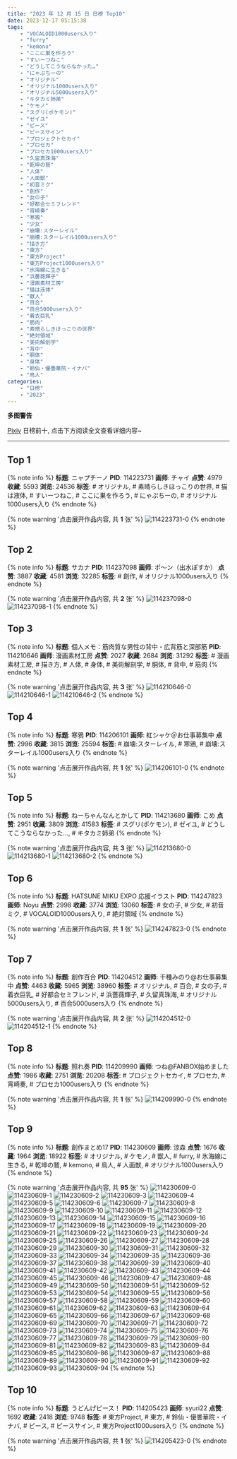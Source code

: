 ```yaml
---
title: "2023 年 12 月 15 日 日榜 Top10"
date: 2023-12-17 05:15:38
tags:
    - "VOCALOID1000users入り"
    - "furry"
    - "kemono"
    - "ここに巣を作ろう"
    - "すいーつねこ"
    - "どうしてこうならなかった…"
    - "にゃぷちーの"
    - "オリジナル"
    - "オリジナル1000users入り"
    - "オリジナル5000users入り"
    - "キタカミ姉弟"
    - "ケモノ"
    - "スグリ(ポケモン)"
    - "ゼイユ"
    - "ピース"
    - "ピースサイン"
    - "プロジェクトセカイ"
    - "プロセカ"
    - "プロセカ1000users入り"
    - "久留真珠海"
    - "乾坤の鷲"
    - "人体"
    - "人面獣"
    - "初音ミク"
    - "創作"
    - "女の子"
    - "好都合セミフレンド"
    - "宵崎奏"
    - "寒鴉"
    - "少女"
    - "崩壊:スターレイル"
    - "崩壊:スターレイル1000users入り"
    - "描き方"
    - "東方"
    - "東方Project"
    - "東方Project1000users入り"
    - "氷海線に生きる"
    - "浜薔薇輝子"
    - "漫画素材工房"
    - "猫は液体"
    - "獣人"
    - "百合"
    - "百合5000users入り"
    - "着衣巨乳"
    - "筋肉"
    - "素晴らしきほっこりの世界"
    - "絶対領域"
    - "美術解剖学"
    - "背中"
    - "胴体"
    - "身体"
    - "鈴仙・優曇華院・イナバ"
    - "鳥人"
categories:
    - "日榜"
    - "2023"
---
```


<i class="fa fa-triangle-exclamation"></i>**多图警告**<i class="fa fa-triangle-exclamation"></i>

[Pixiv](https://www.pixiv.net/) 日榜前十, 点击下方阅读全文查看详细内容~

<!-- more -->

---

## Top 1

{% note info %}
**标题**: ニャプチーノ
**PID**: 114223731 **画师**: チャイ
**点赞**: 4979 **收藏**: 5593 **浏览**: 24536
**标签**: # オリジナル, # 素晴らしきほっこりの世界, # 猫は液体, # すいーつねこ, # ここに巣を作ろう, # にゃぷちーの, # オリジナル1000users入り
{% endnote %}

{% note warning '点击展开作品内容, 共 **1** 张' %}
![114223731-0](https://i.pixiv.re/img-original/img/2023/12/14/20/30/00/114223731_p0.png)
{% endnote %}

## Top 2

{% note info %}
**标题**: サカナ
**PID**: 114237098 **画师**: ポ～ン（出水ぽすか）
**点赞**: 3887 **收藏**: 4581 **浏览**: 32285
**标签**: # 創作, # オリジナル1000users入り
{% endnote %}

{% note warning '点击展开作品内容, 共 **2** 张' %}
![114237098-0](https://i.pixiv.re/img-original/img/2023/12/15/07/30/01/114237098_p0.jpg)
![114237098-1](https://i.pixiv.re/img-original/img/2023/12/15/07/30/01/114237098_p1.jpg)
{% endnote %}

## Top 3

{% note info %}
**标题**: 個人メモ：筋肉質な男性の背中・広背筋と深部筋
**PID**: 114210646 **画师**: 漫画素材工房
**点赞**: 2027 **收藏**: 2684 **浏览**: 31292
**标签**: # 漫画素材工房, # 描き方, # 人体, # 身体, # 美術解剖学, # 胴体, # 背中, # 筋肉
{% endnote %}

{% note warning '点击展开作品内容, 共 **3** 张' %}
![114210646-0](https://i.pixiv.re/img-original/img/2023/12/14/07/00/10/114210646_p0.jpg)
![114210646-1](https://i.pixiv.re/img-original/img/2023/12/14/07/00/10/114210646_p1.jpg)
![114210646-2](https://i.pixiv.re/img-original/img/2023/12/14/07/00/10/114210646_p2.jpg)
{% endnote %}

## Top 4

{% note info %}
**标题**: 寒鴉
**PID**: 114206101 **画师**: 紅シャケ＠お仕事募集中
**点赞**: 2996 **收藏**: 3815 **浏览**: 25594
**标签**: # 崩壊:スターレイル, # 寒鴉, # 崩壊:スターレイル1000users入り
{% endnote %}

{% note warning '点击展开作品内容, 共 **1** 张' %}
![114206101-0](https://i.pixiv.re/img-original/img/2023/12/14/01/00/26/114206101_p0.jpg)
{% endnote %}

## Top 5

{% note info %}
**标题**: ねーちゃんなんとかして
**PID**: 114213680 **画师**: こめ
**点赞**: 2951 **收藏**: 3809 **浏览**: 41583
**标签**: # スグリ(ポケモン), # ゼイユ, # どうしてこうならなかった…, # キタカミ姉弟
{% endnote %}

{% note warning '点击展开作品内容, 共 **3** 张' %}
![114213680-0](https://i.pixiv.re/img-original/img/2023/12/14/11/06/38/114213680_p0.jpg)
![114213680-1](https://i.pixiv.re/img-original/img/2023/12/14/11/06/38/114213680_p1.jpg)
![114213680-2](https://i.pixiv.re/img-original/img/2023/12/14/11/06/38/114213680_p2.jpg)
{% endnote %}

## Top 6

{% note info %}
**标题**: HATSUNE MIKU EXPO 応援イラスト
**PID**: 114247823 **画师**: Noyu
**点赞**: 2998 **收藏**: 3774 **浏览**: 13060
**标签**: # 女の子, # 少女, # 初音ミク, # VOCALOID1000users入り, # 絶対領域
{% endnote %}

{% note warning '点击展开作品内容, 共 **1** 张' %}
![114247823-0](https://i.pixiv.re/img-original/img/2023/12/15/19/02/13/114247823_p0.jpg)
{% endnote %}

## Top 7

{% note info %}
**标题**: 創作百合
**PID**: 114204512 **画师**: 千種みのり@お仕事募集中
**点赞**: 4463 **收藏**: 5965 **浏览**: 38960
**标签**: # オリジナル, # 百合, # 女の子, # 着衣巨乳, # 好都合セミフレンド, # 浜薔薇輝子, # 久留真珠海, # オリジナル5000users入り, # 百合5000users入り
{% endnote %}

{% note warning '点击展开作品内容, 共 **2** 张' %}
![114204512-0](https://i.pixiv.re/img-original/img/2023/12/14/00/06/55/114204512_p0.jpg)
![114204512-1](https://i.pixiv.re/img-original/img/2023/12/14/00/06/55/114204512_p1.jpg)
{% endnote %}

## Top 8

{% note info %}
**标题**: 照れ奏
**PID**: 114209990 **画师**: つね@FANBOX始めました
**点赞**: 1986 **收藏**: 2751 **浏览**: 20208
**标签**: # プロジェクトセカイ, # プロセカ, # 宵崎奏, # プロセカ1000users入り
{% endnote %}

{% note warning '点击展开作品内容, 共 **1** 张' %}
![114209990-0](https://i.pixiv.re/img-original/img/2023/12/14/06/00/00/114209990_p0.png)
{% endnote %}

## Top 9

{% note info %}
**标题**: 創作まとめ17
**PID**: 114230609 **画师**: 涼森
**点赞**: 1676 **收藏**: 1964 **浏览**: 18922
**标签**: # オリジナル, # ケモノ, # 獣人, # furry, # 氷海線に生きる, # 乾坤の鷲, # kemono, # 鳥人, # 人面獣, # オリジナル1000users入り
{% endnote %}

{% note warning '点击展开作品内容, 共 **95** 张' %}
![114230609-0](https://i.pixiv.re/img-original/img/2023/12/15/00/01/57/114230609_p0.jpg)
![114230609-1](https://i.pixiv.re/img-original/img/2023/12/15/00/01/57/114230609_p1.jpg)
![114230609-2](https://i.pixiv.re/img-original/img/2023/12/15/00/01/57/114230609_p2.jpg)
![114230609-3](https://i.pixiv.re/img-original/img/2023/12/15/00/01/57/114230609_p3.jpg)
![114230609-4](https://i.pixiv.re/img-original/img/2023/12/15/00/01/57/114230609_p4.jpg)
![114230609-5](https://i.pixiv.re/img-original/img/2023/12/15/00/01/57/114230609_p5.jpg)
![114230609-6](https://i.pixiv.re/img-original/img/2023/12/15/00/01/57/114230609_p6.jpg)
![114230609-7](https://i.pixiv.re/img-original/img/2023/12/15/00/01/57/114230609_p7.jpg)
![114230609-8](https://i.pixiv.re/img-original/img/2023/12/15/00/01/57/114230609_p8.jpg)
![114230609-9](https://i.pixiv.re/img-original/img/2023/12/15/00/01/57/114230609_p9.jpg)
![114230609-10](https://i.pixiv.re/img-original/img/2023/12/15/00/01/57/114230609_p10.jpg)
![114230609-11](https://i.pixiv.re/img-original/img/2023/12/15/00/01/57/114230609_p11.jpg)
![114230609-12](https://i.pixiv.re/img-original/img/2023/12/15/00/01/57/114230609_p12.jpg)
![114230609-13](https://i.pixiv.re/img-original/img/2023/12/15/00/01/57/114230609_p13.jpg)
![114230609-14](https://i.pixiv.re/img-original/img/2023/12/15/00/01/57/114230609_p14.jpg)
![114230609-15](https://i.pixiv.re/img-original/img/2023/12/15/00/01/57/114230609_p15.jpg)
![114230609-16](https://i.pixiv.re/img-original/img/2023/12/15/00/01/57/114230609_p16.jpg)
![114230609-17](https://i.pixiv.re/img-original/img/2023/12/15/00/01/57/114230609_p17.jpg)
![114230609-18](https://i.pixiv.re/img-original/img/2023/12/15/00/01/57/114230609_p18.jpg)
![114230609-19](https://i.pixiv.re/img-original/img/2023/12/15/00/01/57/114230609_p19.jpg)
![114230609-20](https://i.pixiv.re/img-original/img/2023/12/15/00/01/57/114230609_p20.jpg)
![114230609-21](https://i.pixiv.re/img-original/img/2023/12/15/00/01/57/114230609_p21.jpg)
![114230609-22](https://i.pixiv.re/img-original/img/2023/12/15/00/01/57/114230609_p22.jpg)
![114230609-23](https://i.pixiv.re/img-original/img/2023/12/15/00/01/57/114230609_p23.jpg)
![114230609-24](https://i.pixiv.re/img-original/img/2023/12/15/00/01/57/114230609_p24.jpg)
![114230609-25](https://i.pixiv.re/img-original/img/2023/12/15/00/01/57/114230609_p25.jpg)
![114230609-26](https://i.pixiv.re/img-original/img/2023/12/15/00/01/57/114230609_p26.jpg)
![114230609-27](https://i.pixiv.re/img-original/img/2023/12/15/00/01/57/114230609_p27.jpg)
![114230609-28](https://i.pixiv.re/img-original/img/2023/12/15/00/01/57/114230609_p28.jpg)
![114230609-29](https://i.pixiv.re/img-original/img/2023/12/15/00/01/57/114230609_p29.jpg)
![114230609-30](https://i.pixiv.re/img-original/img/2023/12/15/00/01/57/114230609_p30.jpg)
![114230609-31](https://i.pixiv.re/img-original/img/2023/12/15/00/01/57/114230609_p31.jpg)
![114230609-32](https://i.pixiv.re/img-original/img/2023/12/15/00/01/57/114230609_p32.jpg)
![114230609-33](https://i.pixiv.re/img-original/img/2023/12/15/00/01/57/114230609_p33.jpg)
![114230609-34](https://i.pixiv.re/img-original/img/2023/12/15/00/01/57/114230609_p34.jpg)
![114230609-35](https://i.pixiv.re/img-original/img/2023/12/15/00/01/57/114230609_p35.jpg)
![114230609-36](https://i.pixiv.re/img-original/img/2023/12/15/00/01/57/114230609_p36.jpg)
![114230609-37](https://i.pixiv.re/img-original/img/2023/12/15/00/01/57/114230609_p37.jpg)
![114230609-38](https://i.pixiv.re/img-original/img/2023/12/15/00/01/57/114230609_p38.jpg)
![114230609-39](https://i.pixiv.re/img-original/img/2023/12/15/00/01/57/114230609_p39.jpg)
![114230609-40](https://i.pixiv.re/img-original/img/2023/12/15/00/01/57/114230609_p40.jpg)
![114230609-41](https://i.pixiv.re/img-original/img/2023/12/15/00/01/57/114230609_p41.jpg)
![114230609-42](https://i.pixiv.re/img-original/img/2023/12/15/00/01/57/114230609_p42.jpg)
![114230609-43](https://i.pixiv.re/img-original/img/2023/12/15/00/01/57/114230609_p43.jpg)
![114230609-44](https://i.pixiv.re/img-original/img/2023/12/15/00/01/57/114230609_p44.jpg)
![114230609-45](https://i.pixiv.re/img-original/img/2023/12/15/00/01/57/114230609_p45.jpg)
![114230609-46](https://i.pixiv.re/img-original/img/2023/12/15/00/01/57/114230609_p46.jpg)
![114230609-47](https://i.pixiv.re/img-original/img/2023/12/15/00/01/57/114230609_p47.jpg)
![114230609-48](https://i.pixiv.re/img-original/img/2023/12/15/00/01/57/114230609_p48.jpg)
![114230609-49](https://i.pixiv.re/img-original/img/2023/12/15/00/01/57/114230609_p49.jpg)
![114230609-50](https://i.pixiv.re/img-original/img/2023/12/15/00/01/57/114230609_p50.jpg)
![114230609-51](https://i.pixiv.re/img-original/img/2023/12/15/00/01/57/114230609_p51.jpg)
![114230609-52](https://i.pixiv.re/img-original/img/2023/12/15/00/01/57/114230609_p52.jpg)
![114230609-53](https://i.pixiv.re/img-original/img/2023/12/15/00/01/57/114230609_p53.jpg)
![114230609-54](https://i.pixiv.re/img-original/img/2023/12/15/00/01/57/114230609_p54.jpg)
![114230609-55](https://i.pixiv.re/img-original/img/2023/12/15/00/01/57/114230609_p55.jpg)
![114230609-56](https://i.pixiv.re/img-original/img/2023/12/15/00/01/57/114230609_p56.jpg)
![114230609-57](https://i.pixiv.re/img-original/img/2023/12/15/00/01/57/114230609_p57.jpg)
![114230609-58](https://i.pixiv.re/img-original/img/2023/12/15/00/01/57/114230609_p58.jpg)
![114230609-59](https://i.pixiv.re/img-original/img/2023/12/15/00/01/57/114230609_p59.jpg)
![114230609-60](https://i.pixiv.re/img-original/img/2023/12/15/00/01/57/114230609_p60.jpg)
![114230609-61](https://i.pixiv.re/img-original/img/2023/12/15/00/01/57/114230609_p61.jpg)
![114230609-62](https://i.pixiv.re/img-original/img/2023/12/15/00/01/57/114230609_p62.jpg)
![114230609-63](https://i.pixiv.re/img-original/img/2023/12/15/00/01/57/114230609_p63.jpg)
![114230609-64](https://i.pixiv.re/img-original/img/2023/12/15/00/01/57/114230609_p64.jpg)
![114230609-65](https://i.pixiv.re/img-original/img/2023/12/15/00/01/57/114230609_p65.jpg)
![114230609-66](https://i.pixiv.re/img-original/img/2023/12/15/00/01/57/114230609_p66.jpg)
![114230609-67](https://i.pixiv.re/img-original/img/2023/12/15/00/01/57/114230609_p67.jpg)
![114230609-68](https://i.pixiv.re/img-original/img/2023/12/15/00/01/57/114230609_p68.jpg)
![114230609-69](https://i.pixiv.re/img-original/img/2023/12/15/00/01/57/114230609_p69.jpg)
![114230609-70](https://i.pixiv.re/img-original/img/2023/12/15/00/01/57/114230609_p70.jpg)
![114230609-71](https://i.pixiv.re/img-original/img/2023/12/15/00/01/57/114230609_p71.jpg)
![114230609-72](https://i.pixiv.re/img-original/img/2023/12/15/00/01/57/114230609_p72.jpg)
![114230609-73](https://i.pixiv.re/img-original/img/2023/12/15/00/01/57/114230609_p73.jpg)
![114230609-74](https://i.pixiv.re/img-original/img/2023/12/15/00/01/57/114230609_p74.jpg)
![114230609-75](https://i.pixiv.re/img-original/img/2023/12/15/00/01/57/114230609_p75.jpg)
![114230609-76](https://i.pixiv.re/img-original/img/2023/12/15/00/01/57/114230609_p76.jpg)
![114230609-77](https://i.pixiv.re/img-original/img/2023/12/15/00/01/57/114230609_p77.jpg)
![114230609-78](https://i.pixiv.re/img-original/img/2023/12/15/00/01/57/114230609_p78.jpg)
![114230609-79](https://i.pixiv.re/img-original/img/2023/12/15/00/01/57/114230609_p79.jpg)
![114230609-80](https://i.pixiv.re/img-original/img/2023/12/15/00/01/57/114230609_p80.jpg)
![114230609-81](https://i.pixiv.re/img-original/img/2023/12/15/00/01/57/114230609_p81.jpg)
![114230609-82](https://i.pixiv.re/img-original/img/2023/12/15/00/01/57/114230609_p82.jpg)
![114230609-83](https://i.pixiv.re/img-original/img/2023/12/15/00/01/57/114230609_p83.jpg)
![114230609-84](https://i.pixiv.re/img-original/img/2023/12/15/00/01/57/114230609_p84.jpg)
![114230609-85](https://i.pixiv.re/img-original/img/2023/12/15/00/01/57/114230609_p85.jpg)
![114230609-86](https://i.pixiv.re/img-original/img/2023/12/15/00/01/57/114230609_p86.jpg)
![114230609-87](https://i.pixiv.re/img-original/img/2023/12/15/00/01/57/114230609_p87.jpg)
![114230609-88](https://i.pixiv.re/img-original/img/2023/12/15/00/01/57/114230609_p88.jpg)
![114230609-89](https://i.pixiv.re/img-original/img/2023/12/15/00/01/57/114230609_p89.jpg)
![114230609-90](https://i.pixiv.re/img-original/img/2023/12/15/00/01/57/114230609_p90.jpg)
![114230609-91](https://i.pixiv.re/img-original/img/2023/12/15/00/01/57/114230609_p91.jpg)
![114230609-92](https://i.pixiv.re/img-original/img/2023/12/15/00/01/57/114230609_p92.jpg)
![114230609-93](https://i.pixiv.re/img-original/img/2023/12/15/00/01/57/114230609_p93.jpg)
![114230609-94](https://i.pixiv.re/img-original/img/2023/12/15/00/01/57/114230609_p94.jpg)
{% endnote %}

## Top 10

{% note info %}
**标题**: うどんげピース！
**PID**: 114205423 **画师**: syuri22
**点赞**: 1692 **收藏**: 2418 **浏览**: 9748
**标签**: # 東方Project, # 東方, # 鈴仙・優曇華院・イナバ, # ピース, # ピースサイン, # 東方Project1000users入り
{% endnote %}

{% note warning '点击展开作品内容, 共 **1** 张' %}
![114205423-0](https://i.pixiv.re/img-original/img/2023/12/14/00/36/32/114205423_p0.jpg)
{% endnote %}
